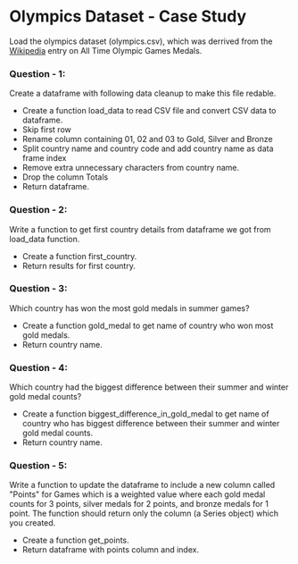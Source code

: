# Olympics Dataset - Case Study

Load the olympics dataset (olympics.csv), which was derrived from the [Wikipedia](https://en.wikipedia.org/wiki/All-time_Olympic_Games_medal_table) entry on All Time Olympic Games Medals.

### Question - 1:
Create a dataframe with following data cleanup to make this file redable.
* Create a function load_data to read CSV file and convert CSV data to dataframe.
* Skip first row
* Rename column containing 01, 02 and 03 to Gold, Silver and Bronze
* Split country name and country code and add country name as data frame index
* Remove extra unnecessary characters from country name.
* Drop the column Totals
* Return dataframe.

### Question - 2:
Write a function to get first country details from dataframe we got from load_data function.
* Create a function first_country.
* Return results for first country.


### Question - 3:
Which country has won the most gold medals in summer games?
* Create a function gold_medal to get name of country who won most gold medals.
* Return country name.

### Question - 4:
Which country had the biggest difference between their summer and winter gold medal counts?
* Create a function biggest_difference_in_gold_medal to get name of country who has biggest difference between their summer and winter gold medal counts.
* Return country name.

### Question - 5:
Write a function to update the dataframe to include a new column called "Points" for Games which is a weighted value where each gold medal counts for 3 points, silver medals for 2 points, and bronze
medals for 1 point. The function should return only the column (a Series object) which you created.
* Create a function get_points.
* Return dataframe with points column and index.
